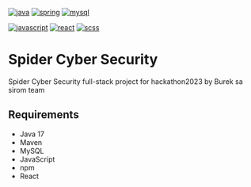 [![java](https://img.shields.io/badge/Java-ED8B00?style=for-the-badge&logo=java&logoColor=white)](https://www.java.com/)
[![spring](https://img.shields.io/badge/Spring-6DB33F?style=for-the-badge&logo=spring&logoColor=white)](https://spring.io/)
[![mysql](https://img.shields.io/badge/MySQL-00000F?style=for-the-badge&logo=mysql&logoColor=white)](https://www.mysql.com/)</br>

[![javascript](https://img.shields.io/badge/JavaScript-EFD81D?style=for-the-badge&logo=javascript&logoColor=black)](https://www.javascript.com/)
[![react](https://img.shields.io/badge/React-61DBFB?style=for-the-badge&logo=react&logoColor=black)](https://reactjs.org/)
[![scss](https://img.shields.io/badge/Sass-c69?style=for-the-badge&logo=sass&logoColor=white)](https://sass-lang.com/)</br>

# Spider Cyber Security
Spider Cyber Security full-stack project for hackathon2023 by Burek sa sirom team

## Requirements
- Java 17
- Maven
- MySQL
- JavaScript
- npm
- React
